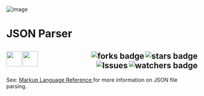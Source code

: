 ![image](https://github.com/JDSherbert/JSON-Parser/assets/43964243/cd2b0186-8eaa-4a61-a667-c85c1850650a)


# JSON Parser

<!-- Header Start -->
  <a href = "https://help.accusoft.com/PrizmDoc/latest/HTML/markup-json-specification.html"> <img align="left" height="40" img width="40" src="https://cdn.simpleicons.org/json/red"> </a>
  <a href = "https://learn.microsoft.com/en-us/cpp/cpp-language"> <img align="left" img height="40" img width="40" src="https://cdn.simpleicons.org/c++"> </a>
  <img align="right" alt="stars badge"  src="https://img.shields.io/github/stars/jdsherbert/JSON-Parser"/>
  <img align="right" alt="forks badge"  src="https://img.shields.io/github/forks/jdsherbert/JSON-Parser?label=Fork"/>
  <img align="right" alt="watchers badge"  src="https://img.shields.io/github/watchers/jdsherbert/JSON-Parser"/>
  <img align="right" alt="Issues"       src="https://img.shields.io/github/issues/jdsherbert/JSON-Parser"/>
  <br></br>
  -----------------------------------------------------------------------
  
See: <a href = https://github.com/JDSherbert/Markup-Language-Reference> Markup Language Reference </a> for more information on JSON file parsing.
